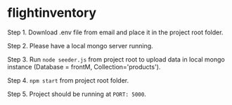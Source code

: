 # flightinventory


Step 1. Download .env file from email and place it in the project root folder.

Step 2. Please have a local mongo server running.

Step 3. Run ```node seeder.js``` from project root to upload data in local mongo instance (Database = frontM, Collection='products').

Step 4. ```npm start``` from project root folder.

Step 5. Project should be running at ```PORT: 5000```.
